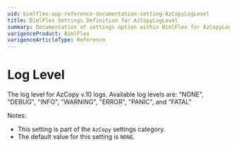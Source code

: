 ```yaml
---
uid: bimlflex-app-reference-documentation-setting-AzCopyLogLevel
title: BimlFlex Settings Definition for AzCopyLogLevel
summary: Documentation of settings option within BimlFlex for AzCopyLogLevel
varigenceProduct: BimlFlex
varigenceArticleType: Reference
---
```


# Log Level

The log level for AzCopy v.10 logs. Available log levels are: "NONE", "DEBUG", "INFO", "WARNING", "ERROR", "PANIC", and "FATAL"

Notes:

* This setting is part of the `AzCopy` settings category.
* The default value for this setting is `NONE`.